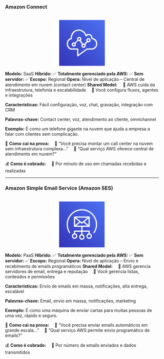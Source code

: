 ### **Amazon Connect**

<p align="center">
  <br>
  <img src="../assets/aplicacoes-empresariais/Connect.png" alt="img">
</p>

**Modelo:** SaaS
**Híbrido:** ✅
**Totalmente gerenciado pela AWS:** ✅
**Sem servidor:** ✅
**Escopo:** Regional
**Opera:** Nível de aplicação – Central de atendimento em nuvem (contact center)
**Shared Model:**
 🔹 AWS cuida da infraestrutura, telefonia e escalabilidade
 🔹 Você configura fluxos, agentes e integrações

**Características:** Fácil configuração, voz, chat, gravação, integração com CRM

**Palavras-chave:** Contact center, voz, atendimento ao cliente, omnichannel

**Exemplo:** É como um telefone gigante na nuvem que ajuda a empresa a falar com clientes sem complicação.

📝 **Como cai na prova:**
 🔹 “Você precisa montar um call center na nuvem sem infraestrutura complexa...”
 🔹 “Qual serviço AWS oferece central de atendimento em nuvem?”

💰 **Como é cobrado:**
 🔹 Por minuto de uso em chamadas recebidas e realizadas

---

### **Amazon Simple Email Service (Amazon SES)**

<p align="center">
  <br>
  <img src="../assets/aplicacoes-empresariais/SES.png" alt="img">
</p>

**Modelo:** PaaS
**Híbrido:** ✅
**Totalmente gerenciado pela AWS:** ✅
**Sem servidor:** ✅
**Escopo:** Regional
**Opera:** Nível de aplicação – Envio e recebimento de emails programáticos
**Shared Model:**
 🔹 AWS gerencia servidores de email, entrega e reputação
 🔹 Você gerencia listas, conteúdos e permissões

**Características:** Envio de emails em massa, notificações, alta entrega, escalável

**Palavras-chave:** Email, envio em massa, notificações, marketing

**Exemplo:** É como uma máquina de enviar cartas para muitas pessoas de uma vez, rápido e seguro.

📝 **Como cai na prova:**
 🔹 “Você precisa enviar emails automáticos em grande escala...”
 🔹 “Qual serviço AWS permite envio programático de emails?”

💰 **Como é cobrado:**
 🔹 Por número de emails enviados e dados transmitidos
